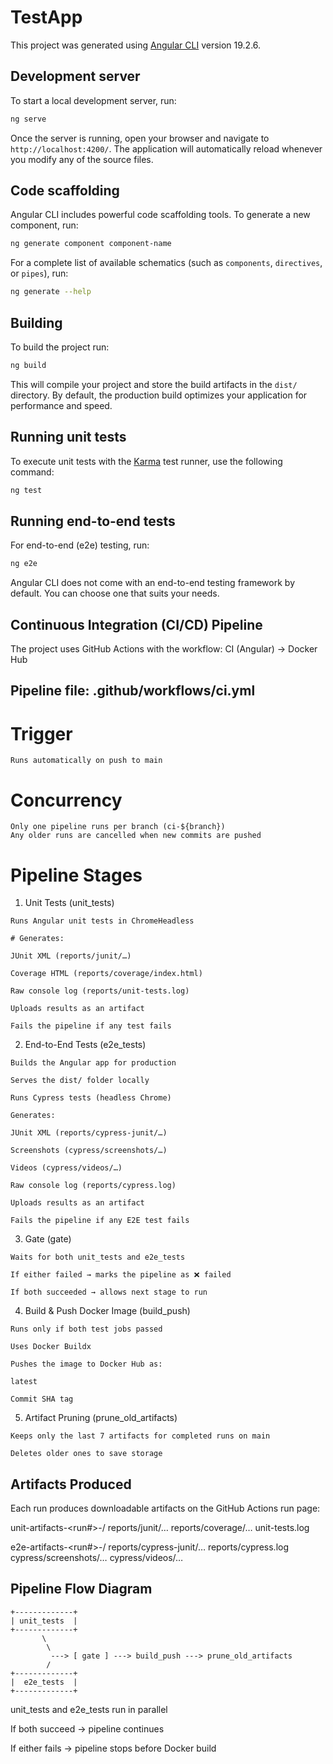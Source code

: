 # TestApp

This project was generated using [Angular CLI](https://github.com/angular/angular-cli) version 19.2.6.

## Development server

To start a local development server, run:

```bash
ng serve
```

Once the server is running, open your browser and navigate to `http://localhost:4200/`. The application will automatically reload whenever you modify any of the source files.

## Code scaffolding

Angular CLI includes powerful code scaffolding tools. To generate a new component, run:

```bash
ng generate component component-name
```

For a complete list of available schematics (such as `components`, `directives`, or `pipes`), run:

```bash
ng generate --help
```

## Building

To build the project run:

```bash
ng build
```

This will compile your project and store the build artifacts in the `dist/` directory. By default, the production build optimizes your application for performance and speed.

## Running unit tests

To execute unit tests with the [Karma](https://karma-runner.github.io) test runner, use the following command:

```bash
ng test
```

## Running end-to-end tests

For end-to-end (e2e) testing, run:

```bash
ng e2e
```

Angular CLI does not come with an end-to-end testing framework by default. You can choose one that suits your needs.

## Continuous Integration (CI/CD) Pipeline

The project uses GitHub Actions with the workflow:
CI (Angular) -> Docker Hub

## Pipeline file: .github/workflows/ci.yml

 # Trigger

    Runs automatically on push to main

 # Concurrency

    Only one pipeline runs per branch (ci-${branch})
    Any older runs are cancelled when new commits are pushed

 # Pipeline Stages

 1.  Unit Tests (unit_tests)

    Runs Angular unit tests in ChromeHeadless

    # Generates:

    JUnit XML (reports/junit/…)

    Coverage HTML (reports/coverage/index.html)

    Raw console log (reports/unit-tests.log)

    Uploads results as an artifact

    Fails the pipeline if any test fails

 2.  End-to-End Tests (e2e_tests)

    Builds the Angular app for production

    Serves the dist/ folder locally

    Runs Cypress tests (headless Chrome)

    Generates:

    JUnit XML (reports/cypress-junit/…)

    Screenshots (cypress/screenshots/…)

    Videos (cypress/videos/…)

    Raw console log (reports/cypress.log)

    Uploads results as an artifact

    Fails the pipeline if any E2E test fails

 3.  Gate (gate)

    Waits for both unit_tests and e2e_tests

    If either failed → marks the pipeline as ❌ failed

    If both succeeded → allows next stage to run

 4.  Build & Push Docker Image (build_push)

    Runs only if both test jobs passed

    Uses Docker Buildx

    Pushes the image to Docker Hub as:

    latest

    Commit SHA tag

 5.  Artifact Pruning (prune_old_artifacts)

    Keeps only the last 7 artifacts for completed runs on main

    Deletes older ones to save storage

## Artifacts Produced

Each run produces downloadable artifacts on the GitHub Actions run page:

unit-artifacts-<run#>-<sha7>/
  reports/junit/…
  reports/coverage/…
  unit-tests.log

e2e-artifacts-<run#>-<sha7>/
  reports/cypress-junit/…
  reports/cypress.log
  cypress/screenshots/…
  cypress/videos/…

## Pipeline Flow Diagram
    +-------------+
    | unit_tests  |
    +-------------+
           \
            \
             ---> [ gate ] ---> build_push ---> prune_old_artifacts
            /
    +-------------+
    |  e2e_tests  |
    +-------------+

unit_tests and e2e_tests run in parallel

If both succeed → pipeline continues

If either fails → pipeline stops before Docker build
